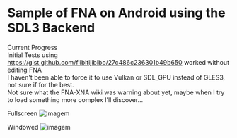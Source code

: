 # Sample of FNA on Android using the SDL3 Backend

Current Progress  
Initial Tests using https://gist.github.com/flibitijibibo/27c486c236301b49b650 worked without editing FNA  
I haven't been able to force it to use Vulkan or SDL_GPU instead of GLES3, not sure if for the best.  
Not sure what the FNA-XNA wiki was warning about yet, maybe when I try to load something more complex I'll discover...  
  
Fullscreen
![imagem](https://github.com/user-attachments/assets/2fbe65e6-1253-4ae3-a546-e79094de14f6)
  
Windowed
![imagem](https://github.com/user-attachments/assets/86340789-2d00-4364-bd32-e9d9152f89b6)
